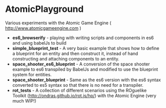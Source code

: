 # AtomicPlayground
Various experiments with the Atomic Game Engine ( http://www.atomicgameengine.com )

* **es6_browserify** - playing with writing scripts and components in es6 and using babelJs to build
* **simple_blueprint_test** - A very basic example that shows how to define a blueprint for an entity and then construct it, instead of hand constructing and attaching components to an entity.
* **space_shooter_es6_blueprint** - A conversion of the space shooter example to es6 transpiled by BabelJs and modified to use the blueprint system for entities.
* **space_shooter_blueprint** - Same as the es6 version with the es6 syntax converted to es5 syntax so that there is no need for a transpiler.
* **rot_tests** - A collection of different scenarios using the ROguelike Toolkit (http://ondras.github.io/rot.js/hp/) with the Atomic Engine (very much WIP!)

